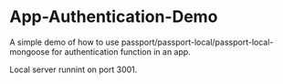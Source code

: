 # App-Authentication-Demo

A simple demo of how to use passport/passport-local/passport-local-mongoose for authentication function in an app.

Local server runnint on port 3001.
